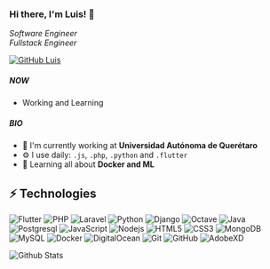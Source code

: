 ### Hi there, I'm Luis! 👋

<p><em>Software Engineer
</br>Fullstack Engineer
</em></p>

[![GitHub Luis](https://img.shields.io/github/followers/InfinityCandy?label=follow&style=social)](https://github.com/InfinityCandy)

##### NOW

- Working and Learning

##### BIO

- 🏢 I'm currently working at **Universidad Autónoma de Querétaro**
- ⚙️ I use daily: `.js`, `.php`, `.python` and `.flutter`
- 🌱 Learning all about **Docker and ML**

## ⚡ Technologies
![Flutter](https://img.shields.io/badge/-Flutter-blue?style=flat-square&logo=flutter)
![PHP](https://img.shields.io/badge/-PHP-black?style=flat-square&logo=php)
![Laravel](https://img.shields.io/badge/-Laravel-white?style=flat-square&logo=laravel)
![Python](https://img.shields.io/badge/-Python-yellow?style=flat-square&logo=python)
![Django](https://img.shields.io/badge/-Django-132c20?style=flat-square&logo=django)
![Octave](https://img.shields.io/badge/-Octave-orange?style=flat-square&logo=octave)
![Java](https://img.shields.io/badge/-Java-d33830?style=flat-square&logo=java)
![Postgresql](https://img.shields.io/badge/-Postgresql-black?style=flat-square&logo=postgresql)
![JavaScript](https://img.shields.io/badge/-JavaScript-black?style=flat-square&logo=javascript)
![Nodejs](https://img.shields.io/badge/-Nodejs-black?style=flat-square&logo=Node.js)
![HTML5](https://img.shields.io/badge/-HTML5-E34F26?style=flat-square&logo=html5&logoColor=white)
![CSS3](https://img.shields.io/badge/-CSS3-1572B6?style=flat-square&logo=css3)
![MongoDB](https://img.shields.io/badge/-MongoDB-black?style=flat-square&logo=mongodb)
![MySQL](https://img.shields.io/badge/-MySQL-black?style=flat-square&logo=mysql)
![Docker](https://img.shields.io/badge/-Docker-black?style=flat-square&logo=docker)
![DigitalOcean](https://img.shields.io/badge/-Digital%20Ocean-darkblue?style=flat-square&logo=digitalocean)
![Git](https://img.shields.io/badge/-Git-black?style=flat-square&logo=git)
![GitHub](https://img.shields.io/badge/-GitHub-181717?style=flat-square&logo=github)
![AdobeXD](https://img.shields.io/badge/-AdobeXD-white?style=flat-square&logo=adobexd)

![Github Stats](https://github-readme-stats.vercel.app/api?username=InfinityCandy&count_private=true&show_icons=true&include_all_commits=true)

